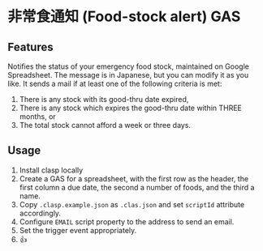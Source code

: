 # 非常食通知 (Food-stock alert) GAS

## Features

Notifies the status of your emergency food stock, maintained on Google Spreadsheet.
The message is in Japanese, but you can modify it as you like.
It sends a mail if at least one of the following criteria is met:

1. There is any stock with its good-thru date expired, 
2. There is any stock which expires the good-thru date within THREE months, or
3. The total stock cannot afford a week or three days.

## Usage

1. Install clasp locally
2. Create a GAS for a spreadsheet, with the first row as the header, the first column a due date, the second a number of foods, and the third a name.
3. Copy `.clasp.example.json` as `.clas.json` and set `scriptId` attribute accordingly.
4. Configure `EMAIL` script property to the address to send an email.
5. Set the trigger event appropriately.
6. :+1:
